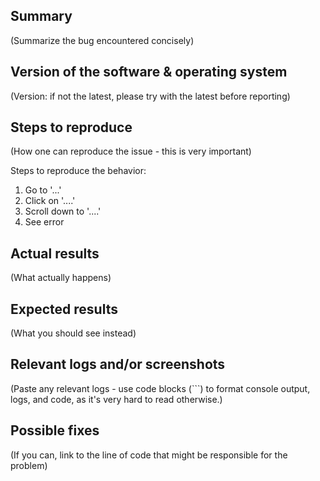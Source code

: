 ## Summary

(Summarize the bug encountered concisely)

## Version of the software & operating system

(Version: if not the latest, please try with the latest before reporting)

## Steps to reproduce

(How one can reproduce the issue - this is very important)

Steps to reproduce the behavior:
1. Go to '...'
2. Click on '....'
3. Scroll down to '....'
4. See error

## Actual results

(What actually happens)

## Expected results

(What you should see instead)

## Relevant logs and/or screenshots

(Paste any relevant logs - use code blocks (```) to format console output, logs, and code, as
it's very hard to read otherwise.)

## Possible fixes

(If you can, link to the line of code that might be responsible for the problem)
